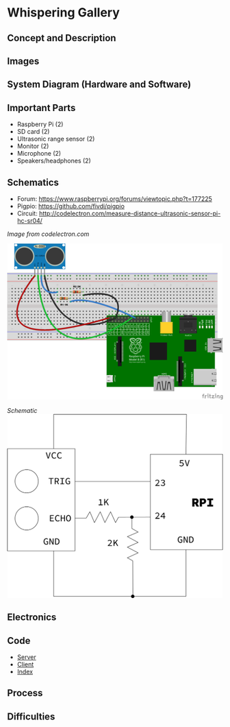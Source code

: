# Whispering Gallery  
  
## Concept and Description  
  
## Images
  
## System Diagram (Hardware and Software)
  
## Important Parts  
  
* Raspberry Pi (2)
* SD card (2)
* Ultrasonic range sensor (2)
* Monitor (2)
* Microphone (2)
* Speakers/headphones (2)
  
  
## Schematics
  
* Forum: https://www.raspberrypi.org/forums/viewtopic.php?t=177225  
* Pigpio: https://github.com/fivdi/pigpio  
* Circuit: http://codelectron.com/measure-distance-ultrasonic-sensor-pi-hc-sr04/ 
  
*Image from codelectron.com*  
  
![img](https://github.com/marialauramirabelli/Network-Everything/blob/master/Final-Project/schematic.png)  
  
*Schematic* 
![img](https://github.com/marialauramirabelli/Network-Everything/blob/master/Final-Project/schematic1.png)  
  
## Electronics
  
## Code
  
* [Server](https://github.com/marialauramirabelli/Network-Everything/blob/master/Final-Project/final/server.js)
* [Client](https://github.com/marialauramirabelli/Network-Everything/blob/master/Final-Project/final/public/client.js)
* [Index](https://github.com/marialauramirabelli/Network-Everything/blob/master/Final-Project/final/public/index.html)
  
## Process
  
## Difficulties
